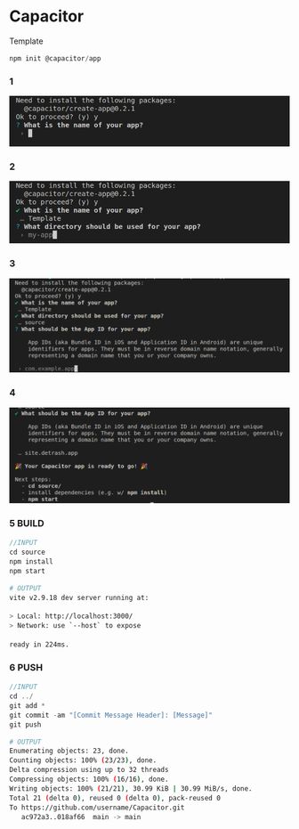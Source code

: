 # Capacitor
Template
```javascript
npm init @capacitor/app
```
### 1
![alt text](<Docs/Images/Screenshot from 2024-04-05 14-55-52.png>)
### 2
![alt text](<Docs/Images/Screenshot from 2024-04-05 14-56-28.png>)
### 3
![alt text](<Docs/Images/Screenshot from 2024-04-05 14-56-52.png>)
### 4
![alt text](<Docs/Images/Screenshot from 2024-04-05 14-57-26.png>)
### 5 BUILD
```javascript
//INPUT
cd source
npm install
npm start
```
```bash
# OUTPUT
vite v2.9.18 dev server running at:

> Local: http://localhost:3000/
> Network: use `--host` to expose

ready in 224ms.
```
### 6 PUSH
```javascript
//INPUT
cd ../
git add *
git commit -am "[Commit Message Header]: [Message]"
git push
```
```bash
# OUTPUT
Enumerating objects: 23, done.
Counting objects: 100% (23/23), done.
Delta compression using up to 32 threads
Compressing objects: 100% (16/16), done.
Writing objects: 100% (21/21), 30.99 KiB | 30.99 MiB/s, done.
Total 21 (delta 0), reused 0 (delta 0), pack-reused 0
To https://github.com/username/Capacitor.git
   ac972a3..018af66  main -> main
```
